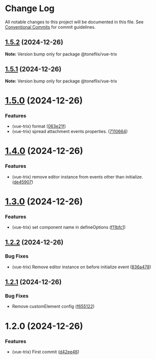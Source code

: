 # Change Log

All notable changes to this project will be documented in this file.
See [Conventional Commits](https://conventionalcommits.org) for commit guidelines.

## [1.5.2](https://github.com/toneflix/vue-component-pack/compare/@toneflix/vue-trix@1.5.1...@toneflix/vue-trix@1.5.2) (2024-12-26)

**Note:** Version bump only for package @toneflix/vue-trix

## [1.5.1](https://github.com/toneflix/vue-component-pack/compare/@toneflix/vue-trix@1.5.0...@toneflix/vue-trix@1.5.1) (2024-12-26)

**Note:** Version bump only for package @toneflix/vue-trix

# [1.5.0](https://github.com/toneflix/vue-component-pack/compare/@toneflix/vue-trix@1.4.0...@toneflix/vue-trix@1.5.0) (2024-12-26)

### Features

- (vue-trix) format ([063e21f](https://github.com/toneflix/vue-component-pack/commit/063e21f4b92e6966220728e616c7f8d18198e714))
- (vue-trix) spread attachment events properties. ([7110664](https://github.com/toneflix/vue-component-pack/commit/711066426f8adc8b178b55cf9dd179cc6afd787e))

# [1.4.0](https://github.com/toneflix/vue-component-pack/compare/@toneflix/vue-trix@1.3.0...@toneflix/vue-trix@1.4.0) (2024-12-26)

### Features

- (vue-trix) remove editor instance from events other than initialize. ([de45907](https://github.com/toneflix/vue-component-pack/commit/de459078d6e80a8cacb2135df2cff8271f4d5e41))

# [1.3.0](https://github.com/toneflix/vue-component-pack/compare/@toneflix/vue-trix@1.2.2...@toneflix/vue-trix@1.3.0) (2024-12-26)

### Features

- (vue-trix) set component name in defineOptions ([f11bfc1](https://github.com/toneflix/vue-component-pack/commit/f11bfc14f1e4341ed136ee8dd6d6268a0ae5bbb5))

## [1.2.2](https://github.com/toneflix/vue-component-pack/compare/@toneflix/vue-trix@1.2.1...@toneflix/vue-trix@1.2.2) (2024-12-26)

### Bug Fixes

- (vue-trix) Remove editor instance on before initialize event ([836a478](https://github.com/toneflix/vue-component-pack/commit/836a47803f5dccc397cfae4052187013c8b29168))

## [1.2.1](https://github.com/toneflix/vue-component-pack/compare/@toneflix/vue-trix@1.2.0...@toneflix/vue-trix@1.2.1) (2024-12-26)

### Bug Fixes

- Remove customElement config ([f655122](https://github.com/toneflix/vue-component-pack/commit/f6551227ba187ccc24555eca6a27511ec3105264))

# 1.2.0 (2024-12-26)

### Features

- (vue-trix) First commit ([d42ee46](https://github.com/toneflix/vue-component-pack/commit/d42ee468b6beee57ff6c39dafcb4e37f17e0068f))
